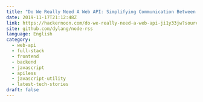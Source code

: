 ```yaml
---
title: "Do We Really Need A Web API: Simplifying Communication Between Layers"
date: 2019-11-17T21:12:48Z
link: https://hackernoon.com/do-we-really-need-a-web-api-ji1y33jw?source=rss&utm_medium=RSS&utm_source=news.12bit.vn
site: github.com/dylang/node-rss
language: English
category:
  - web-api
  - full-stack
  - frontend
  - backend
  - javascript
  - apiless
  - javascript-utility
  - latest-tech-stories
draft: false
---
```

